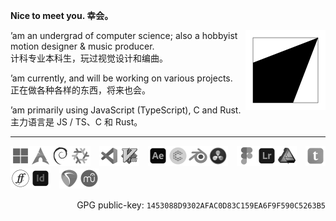 **Nice to meet you. 幸会。**

<a href="https://megakite.icu"><img align="right" width="128" type="image/svg+xml" src="favicon.svg" alt="Logo" /></a>

’am an undergrad of computer science; also a hobbyist motion designer & music producer.\
计科专业本科生，玩过视觉设计和编曲。

’am currently, and will be working on various projects.\
正在做各种各样的东西，将来也会。

’am primarily using JavaScript (TypeScript), C and Rust.\
主力语言是 JS / TS、C 和 Rust。

---

<a href="https://www.microsoft.com/windows/"><img src="res/windows_gray.png" width="32" /></a><a href="https://archlinux.org/"><img src="res/arch_gray.png" width="32" /></a><a href="https://www.debian.org/"><img src="res/debian_gray.png" width="32" /></a><a href="https://nixos.org/"><img src="res/nixos_gray.png" width="32" /></a>　<a href="https://code.visualstudio.com/"><img src="res/vscode_gray.png" width="32" /></a><a href="https://www.vim.org/"><img src="res/vim_gray.png" width="32" /></a>　<a href="https://www.adobe.com/products/aftereffects.html"><img src="res/after_effects_gray.png" width="32" /></a><a href="https://cavalry.scenegroup.co/"><img src="res/cavalry_gray.png" width="32" /></a><a href="https://www.blender.org/"><img src="res/blender_gray.png" width="32" /></a><a href="https://www.blackmagicdesign.com/products/davinciresolve/"><img src="res/resolve_gray.png" width="32" /></a>　<a href="https://www.figma.com/"><img src="res/figma_gray.png" width="32" /></a><a href="https://www.adobe.com/products/photoshop-lightroom.html"><img src="res/lightroom_gray.png" width="32" /></a><a href="https://affinity.serif.com/designer/"><img src="res/affinity_designer_gray.png" width="32" /></a>　<a href="https://typst.app/"><img src="res/typst_gray.png" width="32" /></a><a href="https://fontforge.org/"><img src="res/fontforge_gray.png" width="32" /></a><a href="https://www.adobe.com/products/indesign.html"><img src="res/indesign_gray.png" width="32" /></a>　<a href="https://www.reaper.fm/"><img src="res/reaper_gray.png" width="32" /></a><a href="https://musescore.org/"><img src="res/musescore_gray.png" width="32" /></a>

<p align="right">GPG public-key: <code>1453088D9302AFAC0D83C159EA6F9F590C5263B5</code></p>
